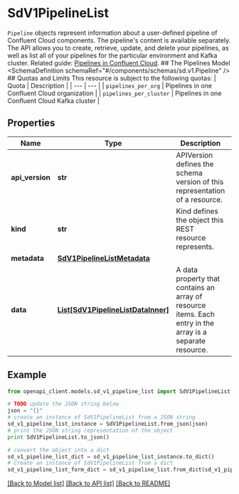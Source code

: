 # SdV1PipelineList

`Pipeline` objects represent information about a user-defined pipeline of Confluent Cloud components. The pipeline's content is available separately.  The API allows you to create, retrieve, update, and delete your pipelines, as well as list all of your pipelines for the particular environment and Kafka cluster.   Related guide: [Pipelines in Confluent Cloud](https://docs.confluent.io/cloud/current/stream-designer/).  ## The Pipelines Model <SchemaDefinition schemaRef=\"#/components/schemas/sd.v1.Pipeline\" />  ## Quotas and Limits This resource is subject to the following quotas:  | Quota | Description | | --- | --- | | `pipelines_per_org` | Pipelines in one Confluent Cloud organization | | `pipelines_per_cluster` | Pipelines in one Confluent Cloud Kafka cluster |

## Properties
Name | Type | Description | Notes
------------ | ------------- | ------------- | -------------
**api_version** | **str** | APIVersion defines the schema version of this representation of a resource. | [readonly] 
**kind** | **str** | Kind defines the object this REST resource represents. | [readonly] 
**metadata** | [**SdV1PipelineListMetadata**](SdV1PipelineListMetadata.md) |  | 
**data** | [**List[SdV1PipelineListDataInner]**](SdV1PipelineListDataInner.md) | A data property that contains an array of resource items. Each entry in the array is a separate resource. | 

## Example

```python
from openapi_client.models.sd_v1_pipeline_list import SdV1PipelineList

# TODO update the JSON string below
json = "{}"
# create an instance of SdV1PipelineList from a JSON string
sd_v1_pipeline_list_instance = SdV1PipelineList.from_json(json)
# print the JSON string representation of the object
print SdV1PipelineList.to_json()

# convert the object into a dict
sd_v1_pipeline_list_dict = sd_v1_pipeline_list_instance.to_dict()
# create an instance of SdV1PipelineList from a dict
sd_v1_pipeline_list_form_dict = sd_v1_pipeline_list.from_dict(sd_v1_pipeline_list_dict)
```
[[Back to Model list]](../ccloud/README.md#documentation-for-models) [[Back to API list]](../ccloud/README.md#documentation-for-api-endpoints) [[Back to README]](../ccloud/README.md)


